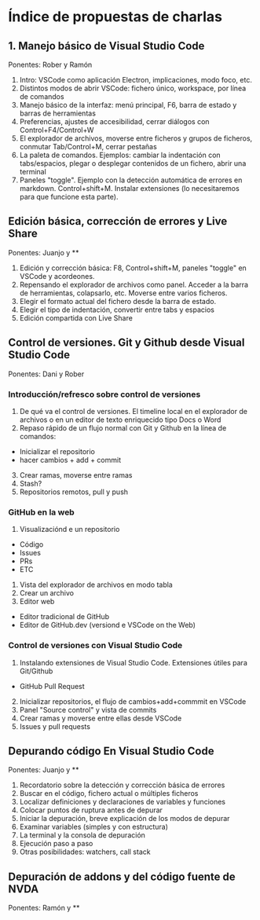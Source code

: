 # Índice de propuestas de charlas

## 1. Manejo básico de Visual Studio Code

Ponentes: Rober y Ramón

1. Intro: VSCode como aplicación Electron, implicaciones, modo foco, etc.
2. Distintos modos de abrir VSCode: fichero único, workspace, por línea de comandos
3. Manejo básico de la interfaz: menú principal, F6, barra de estado y barras de herramientas
4. Preferencias, ajustes de accesibilidad, cerrar diálogos con Control+F4/Control+W
5. El explorador de archivos, moverse entre ficheros y grupos de ficheros, conmutar Tab/Control+M, cerrar pestañas
6. La paleta de comandos. Ejemplos: cambiar la indentación con tabs/espacios, plegar o desplegar contenidos de un fichero, abrir una terminal
7. Paneles "toggle". Ejemplo con la detección automática de errores en markdown. Control+shift+M. Instalar extensiones (lo necesitaremos para que funcione esta parte).

## Edición básica, corrección de errores y Live Share

Ponentes: Juanjo y **

1. Edición y corrección básica: F8, Control+shift+M, paneles "toggle" en VSCode y acordeones.
2. Repensando el explorador de archivos como panel. Acceder a la barra de herramientas, colapsarlo, etc. Moverse entre varios ficheros.
3. Elegir el formato actual del fichero desde la barra de estado.
4. Elegir el tipo de indentación, convertir entre tabs y espacios
5. Edición compartida con Live Share

## Control de versiones. Git y Github desde Visual Studio Code

Ponentes: Dani y Rober

### Introducción/refresco sobre control de versiones

1. De qué va el control de versiones. El timeline local en el explorador de archivos o en un editor de texto enriquecido tipo Docs o Word
2. Repaso rápido de un flujo normal con Git y Github en la línea de comandos:
  - Inicializar el repositorio
  - hacer cambios + add + commit
3. Crear ramas, moverse entre ramas
4. Stash?
5. Repositorios remotos, pull y push

### GitHub en la web

1. Visualizaciónd e un repositorio
  - Código
 - Issues
  - PRs
 - ETC
1. Vista del explorador de archivos en modo tabla
1. Crear un archivo
1. Editor web
  - Editor tradicional de GitHub
  - Editor de GitHub.dev (versiond e VSCode on the Web)

### Control de versiones con Visual Studio Code

1. Instalando extensiones de Visual Studio Code. Extensiones útiles para Git/Github
  - GitHub Pull Request
2. Inicializar repositorios, el flujo de cambios+add+commmit en VSCode
3. Panel "Source control" y vista de commits
4. Crear ramas y moverse entre ellas desde VSCode
5. Issues y pull requests

## Depurando código En Visual Studio Code

Ponentes: Juanjo y **

1. Recordatorio sobre la detección y corrección básica de errores
2. Buscar en el código, fichero actual o múltiples ficheros
3. Localizar definiciones y declaraciones de variables y funciones
4. Colocar puntos de ruptura antes de depurar
5. Iniciar la depuración, breve explicación de los modos de depurar
6. Examinar variables (simples y con estructura)
7. La terminal y la consola de depuración
8. Ejecución paso a paso
9. Otras posibilidades: watchers, call stack

## Depuración de addons y del código fuente de NVDA

Ponentes: Ramón y **

